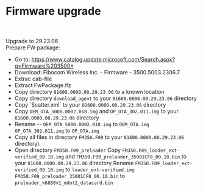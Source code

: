 # Firmware upgrade
\
\
Upgrade to 29.23.06
\
Prepare FW package:
- Go to: <https://www.catalog.update.microsoft.com/Search.aspx?q=Firmware%203500*>
- Download: Fibocom Wireless Inc. - Firmware - 3500.5003.2306.7
- Extrac cab-file
- Extract FwPackage.flz
- Copy directory `81600.0000.00.29.23.06` to a known location
- Copy directory `download_agent` to your `81600.0000.00.29.23.06` directory
- Copy ´Scatter.xml´ to your `81600.0000.00.29.23.06` directory
- Copy `OEM_OTA_5000.0002.018.img` and `OP_OTA_302.011.img` to your `81600.0000.00.29.23.06` directory
- Rename
 -- `OEM_OTA_5000.0002.018.img` to `OEM_OTA.img`
	`OP_OTA_302.011.img` to `OP_OTA.img`
- Copy all files in directory `FM350.F09` to your `81600.0000.00.29.23.06` directory\
- Open directory `FM350.F09_preloader`
	Copy `FM350.F09_loader_ext-verified_00.10.img` and `FM350.F09_preloader_35001CF8_00.10.bin` to your `81600.0000.00.29.23.06` directory
	Rename
		`FM350.F09_loader_ext-verified_00.10.img` to `loader_ext-verified.img`
		`FM350.F09_preloader_35001CF8_00.10.bin` to `preloader_k6880v1_mdot2_datacard.bin`
